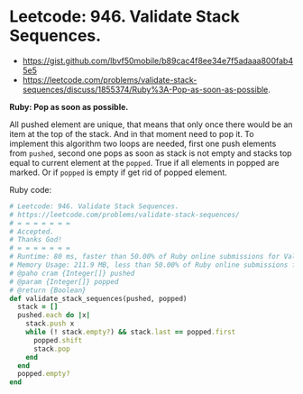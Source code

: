 # Leetcode: 946. Validate Stack Sequences.

- https://gist.github.com/lbvf50mobile/b89cac4f8ee34e7f5adaaa800fab45e5
- https://leetcode.com/problems/validate-stack-sequences/discuss/1855374/Ruby%3A-Pop-as-soon-as-possible.

**Ruby: Pop as soon as possible.**

All pushed element are unique, that means that only once there would be an item at the top of the stack. And in that moment need to pop it. To implement this algorithm two loops are needed, first one push elements from `pushed`, second one pops as soon as stack is not empty and stacks top equal to current element at the `popped`. True if all elements in popped are marked. Or if `popped` is empty if get rid of popped element.

Ruby code:
```Ruby
# Leetcode: 946. Validate Stack Sequences.
# https://leetcode.com/problems/validate-stack-sequences/
# = = = = = = =
# Accepted.
# Thanks God!
# = = = = = = =
# Runtime: 80 ms, faster than 50.00% of Ruby online submissions for Validate Stack Sequences.
# Memory Usage: 211.9 MB, less than 50.00% of Ruby online submissions for Validate Stack Sequences.
# @paho cram {Integer[]} pushed
# @param {Integer[]} popped
# @return {Boolean}
def validate_stack_sequences(pushed, popped)
  stack = []
  pushed.each do |x|
    stack.push x
    while (! stack.empty?) && stack.last == popped.first
      popped.shift
      stack.pop
    end
  end
  popped.empty?
end
```
